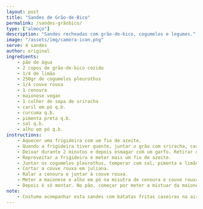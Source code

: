 ```yaml
---
layout: post
title: "Sandes de Grão-de-Bico"
permalink: /sandes-grãobico/
type: ["almoço"]
description: "Sandes recheadas com grão-de-bico, cogumelos e legumes."
image: "/assets/img/camera-icon.png"
serve: 4 sandes
author: original
ingredients: 
    - pão de água
    - 2 copos de grão-de-bico cozido
    - 1/4 de limão
    - 250gr de cogumelos pleurothus
    - 1/4 couve rouxa
    - 1 cenoura
    - maionese vegan
    - 1 colher de sopa de sriracha
    - caril em pó q.b.
    - curcuma q.b.
    - pimenta preta q.b.
    - sal q.b.
    - alho em pó q.b.
instructions:
    - Aquecer uma frigideira com um fio de azeite. 
    - Quando a frigideira tiver quente, juntar o grão com sriracha, caril, curcuma, pimenta preta e sal.
    - Deixar durante 2 minutos e depois esmagar com um garfo. Retirar do fogão e guardar.
    - Reproveitar a frigideira e meter mais um fio de azeite.
    - Juntar os cogumelos pleurothus, temperar com sal, pimenta e limão. Deixar dourar dos dois lados. Retirar do fogão e guardar.
    - Cortar a couve rouxa em juliana.
    - Ralar a cenoura e juntar à couve rouxa.
    - Meter a maionese e alho em pó na misutra de cenoura e couve rouxa. Ir acrescentando a gosto.
    - Depois é só montar. No pão, começar por meter a mistuar da maionese com couve rouxa e cenoura. Por cima o grão de bico, e depois os cogumelos.
note:
    - Costumo acompanhar esta sandes com batatas fritas caseiras na air fryer.
---
```

